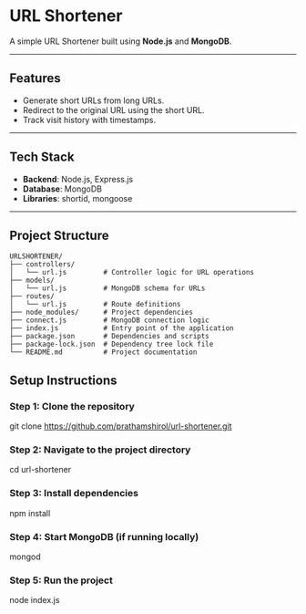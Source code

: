 # URL Shortener

A simple URL Shortener built using **Node.js** and **MongoDB**.

---

## Features
- Generate short URLs from long URLs.
- Redirect to the original URL using the short URL.
- Track visit history with timestamps.

---

## Tech Stack
- **Backend**: Node.js, Express.js
- **Database**: MongoDB
- **Libraries**: shortid, mongoose

---

## Project Structure

```plaintext
URLSHORTENER/
├── controllers/
│   └── url.js         # Controller logic for URL operations
├── models/
│   └── url.js         # MongoDB schema for URLs
├── routes/
│   └── url.js         # Route definitions
├── node_modules/      # Project dependencies
├── connect.js         # MongoDB connection logic
├── index.js           # Entry point of the application
├── package.json       # Dependencies and scripts
├── package-lock.json  # Dependency tree lock file
└── README.md          # Project documentation
```

## Setup Instructions

### Step 1: Clone the repository
git clone https://github.com/prathamshirol/url-shortener.git

### Step 2: Navigate to the project directory
cd url-shortener

### Step 3: Install dependencies
npm install

### Step 4: Start MongoDB (if running locally)
mongod

### Step 5: Run the project
node index.js

